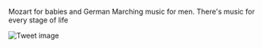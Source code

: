 Mozart for babies and German Marching music for men. There's music for every stage of life


![Tweet image](/assets/crosspoast/GhbWFIsbIAA2Bvw.jpg)

